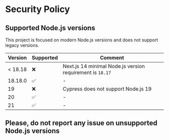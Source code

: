 # Security Policy

## Supported Node.js versions

This project is focused on modern Node.js versions and does not support legacy versions.

| Version | Supported          | Comment                                                   |
|---------|--------------------|-----------------------------------------------------------|
| < 18.18 | :x:                | Next.js 14 minimal Node.js version requirement is `18.17` |
| 18.18.0 | :white_check_mark: | -                                                         |
| 19      | :x:                | Cypress does not support Node.js 19                       |
| 20      | :white_check_mark: | -                                                         |
| 21      | :white_check_mark: | -                                                         |

## Please, do not report any issue on unsupported Node.js versions
